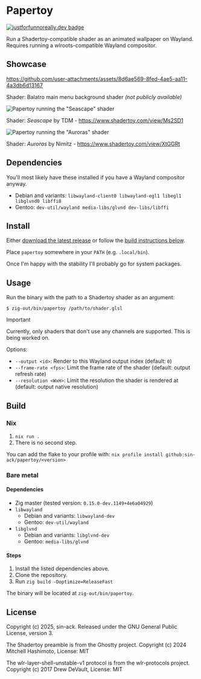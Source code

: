 # Papertoy

[![justforfunnoreally.dev badge](https://img.shields.io/badge/justforfunnoreally-dev-9ff)](https://justforfunnoreally.dev)

Run a Shadertoy-compatible shader as an animated wallpaper on Wayland. Requires
running a wlroots-compatible Wayland compositor.

## Showcase

https://github.com/user-attachments/assets/8d6ae569-8fed-4ae5-aa11-4a3db6d13167

Shader: Balatro main menu background shader *(not publicly available)*

![Papertoy running the "Seascape" shader](https://github.com/user-attachments/assets/010e225e-0952-4511-a1cf-715389ebf907)

Shader: *Seascape* by TDM - https://www.shadertoy.com/view/Ms2SD1

![Papertoy running the "Auroras" shader](https://github.com/user-attachments/assets/6db0bcd8-7d63-4720-9596-8b14114c158b)

Shader: *Auroras* by Nimitz - https://www.shadertoy.com/view/XtGGRt

## Dependencies

You'll most likely have these installed if you have a Wayland compositor anyway.

- Debian and variants: `libwayland-client0 libwayland-egl1 libegl1 libglvnd0 libffi8`
- Gentoo: `dev-util/wayland media-libs/glvnd dev-libs/libffi`

## Install

Either [download the latest release](https://github.com/sin-ack/papertoy/releases/latest) or follow the [build instructions below](#build).

Place `papertoy` somewhere in your `PATH` (e.g. `.local/bin`).

Once I'm happy with the stability I'll probably go for system packages.

## Usage

Run the binary with the path to a Shadertoy shader as an argument:
```console
$ zig-out/bin/papertoy /path/to/shader.glsl
```

> [!IMPORTANT]
> Currently, only shaders that don't use any channels are supported. This is
> being worked on.

Options:
- `--output <id>`: Render to this Wayland output index (default: `0`)
- `--frame-rate <fps>`: Limit the frame rate of the shader (default: output refresh rate)
- `--resolution <WxH>`: Limit the resolution the shader is rendered at (default: output native resolution)

## Build

### Nix

1. `nix run .`
2. There is no second step.

You can add the flake to your profile with: `nix profile install github:sin-ack/papertoy/<version>`

### Bare metal

#### Dependencies

- Zig master (tested version: `0.15.0-dev.1149+4e6a04929`)
- `libwayland`
  - Debian and variants: `libwayland-dev`
  - Gentoo: `dev-util/wayland`
- `libglvnd`
  - Debian and variants: `libglvnd-dev`
  - Gentoo: `media-libs/glvnd`

#### Steps

1. Install the listed dependencies above.
2. Clone the repository.
3. Run `zig build -Doptimize=ReleaseFast`

The binary will be located at `zig-out/bin/papertoy`.

## License

Copyright (c) 2025, sin-ack. Released under the GNU General Public License, version 3.

The Shadertoy preamble is from the Ghostty project. Copyright (c) 2024 Mitchell Hashimoto, License: MIT

The wlr-layer-shell-unstable-v1 protocol is from the wlr-protocols project. Copyright (c) 2017 Drew DeVault, License: MIT
